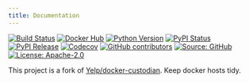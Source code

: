 ```yaml
---
title: Documentation
---
```


[![Build Status](https://img.shields.io/drone/build/thegeeklab/docker-tidy?logo=drone)](https://cloud.drone.io/thegeeklab/docker-tidy)
[![Docker Hub](https://img.shields.io/badge/docker-latest-blue.svg?logo=docker&logoColor=white)](https://hub.docker.com/r/thegeeklab/docker-tidy)
[![Python Version](https://img.shields.io/pypi/pyversions/docker-tidy.svg)](https://pypi.org/project/docker-tidy/)
[![PyPI Status](https://img.shields.io/pypi/status/docker-tidy.svg)](https://pypi.org/project/docker-tidy/)
[![PyPI Release](https://img.shields.io/pypi/v/docker-tidy.svg)](https://pypi.org/project/docker-tidy/)
[![Codecov](https://img.shields.io/codecov/c/github/thegeeklab/docker-tidy)](https://codecov.io/gh/thegeeklab/docker-tidy)
[![GitHub contributors](https://img.shields.io/github/contributors/thegeeklab/docker-tidy)](https://github.com/thegeeklab/docker-tidy/graphs/contributors)
[![Source: GitHub](https://img.shields.io/badge/source-github-blue.svg?logo=github&logoColor=white)](https://github.com/thegeeklab/docker-tidy)
[![License: Apache-2.0](https://img.shields.io/github/license/thegeeklab/docker-tidy)](https://github.com/thegeeklab/docker-tidy/blob/main/LICENSE)

This project is a fork of [Yelp/docker-custodian](https://github.com/Yelp/docker-custodian). Keep docker hosts tidy.
